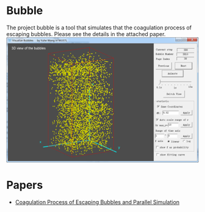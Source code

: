 # Bubble
The project bubble is a tool that simulates that the coagulation process of escaping bubbles. Please see the details in the attached paper.
![Bubble](Bubble.png)

# Papers
- [Coagulation Process of Escaping Bubbles and Parallel Simulation](Bubble.pdf)
